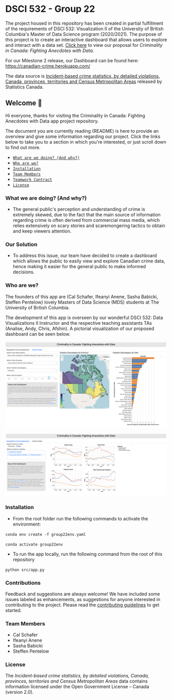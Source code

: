 # DSCI 532 - Group 22

The project housed in this repository has been created in partial fulfillment of the requirements of DSCI 532: Visualization II of the University of British Columbia's Master of Data Science program (2020/2021).  The purpose of this project is to create an interactive dashboard that allows users to explore and interact with a data set.  [Click here](https://github.com/UBC-MDS/532_Group_22/blob/main/proposal.md) to view our proposal for *Criminality in Canada: Fighting Anecdotes with Data*. 

For our Milestone 2 release, our Dashboard can be found here: https://canadian-crime.herokuapp.com/

The data source is [Incident-based crime statistics, by detailed violations, Canada, provinces, territories and Census Metropolitan Areas](https://www150.statcan.gc.ca/t1/tbl1/en/cv.action?pid=3510017701) released by Statistics Canada.


## Welcome :tada:

Hi everyone, thanks for visiting the Criminality in Canada: Fighting Anecdotes with Data app project repository. 

The document you are currently reading (README) is here to provide an overview and give some information regarding our project. Click the links below to take you to a section in which you're interested, or just scroll down to find out more. 


* [`What are we doing? (And why?)`](#what-are-we-doing)
* [`Who are we?`](#who-are-we)
* [`Installation`](#installation)
* [`Team Members`](#team-members)
* [`Teamwork Contract`](#teamwork-contract)
* [`License`](#license)

### What we are doing? (And why?)

* The general public's perception and understanding of crime is extremely skewed, due to the fact that the main source of information regarding crime is often derived from commercial mass media, which relies extensively on scary stories and scaremongering tactics to obtain and keep viewers attention. 

### Our Solution

* To address this issue, our team have decided to create a dashboard which allows the public to easily view and explore Canadian crime data, hence making it easier for the general public to make informed decisions. 


### Who are we?

The founders of this app are (Cal Schafer, Ifeanyi Anene, Sasha Babicki, Steffen Pentelow) lovely Masters of Data Science (MDS) students at The University of British Columbia. 

The development of this app is overseen by our wonderful DSCI 532: Data Visualizations II Instructor and the respective teaching assistants TAs (Analise, Andy, Chris, Afshin). A pictorial visualization of our proposed dashboard can be seen below. 


![Tab 1](doc/images/tab1_final.png "Tab 1 - Geographic Crime Comparisons")


![Tab 2](doc/images/tab2_final.png "Tab 2 - Crime Time Trends")


### Installation

- From the root folder run the following commands to activate the environment:

`conda env create -f group22env.yaml`

`conda activate group22env`

- To run the app locally, run the following command from the root of this repository

`python src/app.py`


### Contributions 

Feedback and suggestions are always welcome! We have included some issues labeled as enhancements, as suggestions for anyone interested in contributing to the project. Please read the [contributing guidelines](https://github.com/UBC-MDS/532_Group_22/blob/main/CONTRIBUTING.md) to get started. 


### Team Members
- Cal Schafer
- Ifeanyi Anene
- Sasha Babicki
- Steffen Pentelow


### License
The *Incident-based crime statistics, by detailed violations, Canada, provinces, territories and Census Metropolitan Areas* data contains information licensed under the Open Government License – Canada (version 2.0).
